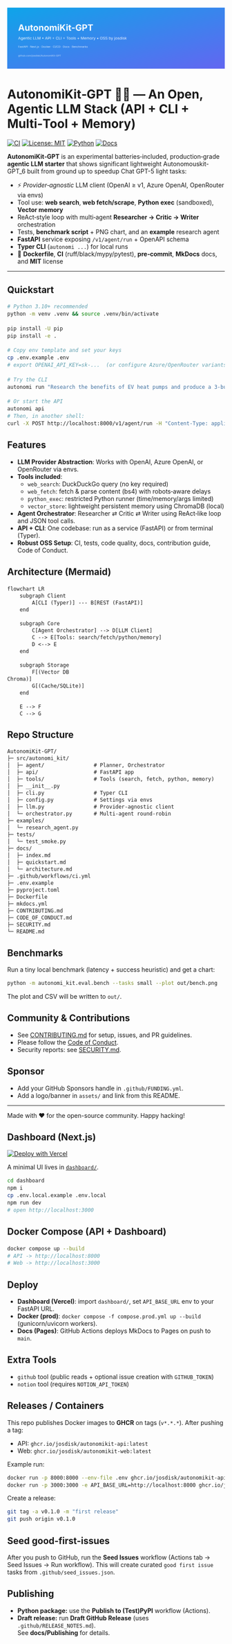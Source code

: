 ![AutonomiKit-GPT Banner](assets/banner.svg)

# AutonomiKit‑GPT 🧭🤖 — An Open, Agentic LLM Stack (API + CLI + Multi‑Tool + Memory)

[![CI](https://img.shields.io/github/actions/workflow/status/josdisk/AutonomiKit-GPT/ci.yml?branch=main)](./.github/workflows/ci.yml)
[![License: MIT](https://img.shields.io/badge/License-MIT-green.svg)](LICENSE)
[![Python](https://img.shields.io/badge/python-3.10%2B-blue.svg)](#)
[![Docs](https://img.shields.io/badge/Docs-mkdocs%20material-informational.svg)](./docs)

**AutonomiKit‑GPT** is an experimental batteries‑included, production‑grade **agentic LLM starter** that shows significant lightweight Autonomouskit-GPT_6 built from ground up to speedup Chat GPT-5 light tasks:

- ⚡ *Provider‑agnostic* LLM client (OpenAI ≥ v1, Azure OpenAI, OpenRouter via envs)
-  Tool use: **web search**, **web fetch/scrape**, **Python exec** (sandboxed), **Vector memory**
-  ReAct‑style loop with multi‑agent **Researcher → Critic → Writer** orchestration
-  Tests, **benchmark script** + PNG chart, and an **example** research agent
-  **FastAPI** service exposing `/v1/agent/run` + OpenAPI schema
-  **Typer CLI** (`autonomi ...`) for local runs
- 🐳 **Dockerfile**, **CI** (ruff/black/mypy/pytest), **pre‑commit**, **MkDocs** docs, and **MIT** license

---

## Quickstart

```bash
# Python 3.10+ recommended
python -m venv .venv && source .venv/bin/activate

pip install -U pip
pip install -e .

# Copy env template and set your keys
cp .env.example .env
# export OPENAI_API_KEY=sk-...  (or configure Azure/OpenRouter variants in .env)

# Try the CLI
autonomi run "Research the benefits of EV heat pumps and produce a 3-bullet summary with links."

# Or start the API
autonomi api
# Then, in another shell:
curl -X POST http://localhost:8000/v1/agent/run -H "Content-Type: application/json"   -d '{"task":"Find 3 recent papers on federated learning and summarize them."}'
```

## Features

- **LLM Provider Abstraction**: Works with OpenAI, Azure OpenAI, or OpenRouter via envs.
- **Tools included**:
  - `web_search`: DuckDuckGo query (no key required)
  - `web_fetch`: fetch & parse content (bs4) with robots‑aware delays
  - `python_exec`: restricted Python runner (time/memory/args limited)
  - `vector_store`: lightweight persistent memory using ChromaDB (local)
- **Agent Orchestrator**: Researcher ⇄ Critic ⇄ Writer using ReAct‑like loop and JSON tool calls.
- **API + CLI**: One codebase: run as a service (FastAPI) or from terminal (Typer).
- **Robust OSS Setup**: CI, tests, code quality, docs, contribution guide, Code of Conduct.

## Architecture (Mermaid)

```mermaid
flowchart LR
    subgraph Client
        A[CLI (Typer)] --- B[REST (FastAPI)]
    end

    subgraph Core
        C[Agent Orchestrator] --> D[LLM Client]
        C --> E[Tools: search/fetch/python/memory]
        D <--> E
    end

    subgraph Storage
        F[(Vector DB
Chroma)]
        G[(Cache/SQLite)]
    end

    E --> F
    C --> G
```

## Repo Structure

```
AutonomiKit-GPT/
├─ src/autonomi_kit/
│  ├─ agent/                # Planner, Orchestrator
│  ├─ api/                  # FastAPI app
│  ├─ tools/                # Tools (search, fetch, python, memory)
│  ├─ __init__.py
│  ├─ cli.py                # Typer CLI
│  ├─ config.py             # Settings via envs
│  ├─ llm.py                # Provider-agnostic client
│  └─ orchestrator.py       # Multi-agent round-robin
├─ examples/
│  └─ research_agent.py
├─ tests/
│  └─ test_smoke.py
├─ docs/
│  ├─ index.md
│  ├─ quickstart.md
│  └─ architecture.md
├─ .github/workflows/ci.yml
├─ .env.example
├─ pyproject.toml
├─ Dockerfile
├─ mkdocs.yml
├─ CONTRIBUTING.md
├─ CODE_OF_CONDUCT.md
├─ SECURITY.md
└─ README.md
```

## Benchmarks

Run a tiny local benchmark (latency + success heuristic) and get a chart:

```bash
python -m autonomi_kit.eval.bench --tasks small --plot out/bench.png
```

The plot and CSV will be written to `out/`.

## Community & Contributions

- See [CONTRIBUTING.md](CONTRIBUTING.md) for setup, issues, and PR guidelines.
- Please follow the [Code of Conduct](CODE_OF_CONDUCT.md).
- Security reports: see [SECURITY.md](SECURITY.md).

## Sponsor

- Add your GitHub Sponsors handle in `.github/FUNDING.yml`.
- Add a logo/banner in `assets/` and link from this README.

---

Made with ❤️ for the open-source community. Happy hacking!


## Dashboard (Next.js)

[![Deploy with Vercel](https://vercel.com/button)](https://vercel.com/new/clone?repository-url=https://github.com/josdisk/AutonomiKit-GPT&root-directory=dashboard&project-name=autonomikit-dashboard&env=API_BASE_URL&envDescription=Base%20URL%20of%20your%20FastAPI)



A minimal UI lives in [`dashboard/`](dashboard).

```bash
cd dashboard
npm i
cp .env.local.example .env.local
npm run dev
# open http://localhost:3000
```

## Docker Compose (API + Dashboard)

```bash
docker compose up --build
# API -> http://localhost:8000
# Web -> http://localhost:3000
```


## Deploy

- **Dashboard (Vercel)**: import `dashboard/`, set `API_BASE_URL` env to your FastAPI URL.
- **Docker (prod)**: `docker compose -f compose.prod.yml up --build` (gunicorn/uvicorn workers).
- **Docs (Pages)**: GitHub Actions deploys MkDocs to Pages on push to `main`.

## Extra Tools

- `github` tool (public reads + optional issue creation with `GITHUB_TOKEN`)
- `notion` tool (requires `NOTION_API_TOKEN`)


## Releases / Containers

This repo publishes Docker images to **GHCR** on tags (`v*.*.*`). After pushing a tag:
- API: `ghcr.io/josdisk/autonomikit-api:latest`
- Web: `ghcr.io/josdisk/autonomikit-web:latest`

Example run:
```bash
docker run -p 8000:8000 --env-file .env ghcr.io/josdisk/autonomikit-api:latest
docker run -p 3000:3000 -e API_BASE_URL=http://localhost:8000 ghcr.io/josdisk/autonomikit-web:latest
```

Create a release:
```bash
git tag -a v0.1.0 -m "first release"
git push origin v0.1.0
```

## Seed good-first-issues

After you push to GitHub, run the **Seed Issues** workflow (Actions tab → Seed Issues → Run workflow).
This will create curated `good first issue` tasks from `.github/seed_issues.json`.


## Publishing

- **Python package:** use the **Publish to (Test)PyPI** workflow (Actions).  
- **Draft release:** run **Draft GitHub Release** (uses `.github/RELEASE_NOTES.md`).  
See **docs/Publishing** for details.
